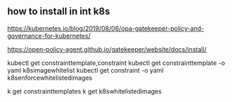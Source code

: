 ## how to install in int k8s

https://kubernetes.io/blog/2019/08/06/opa-gatekeeper-policy-and-governance-for-kubernetes/


https://open-policy-agent.github.io/gatekeeper/website/docs/install/

kubectl get constrainttemplate,constraint
kubectl get constrainttemplate -o yaml k8simagewhitelist
kubectl get constraint -o yaml k8senforcewhitelistedimages

k get constrainttemplates
k get k8swhitelistedimages